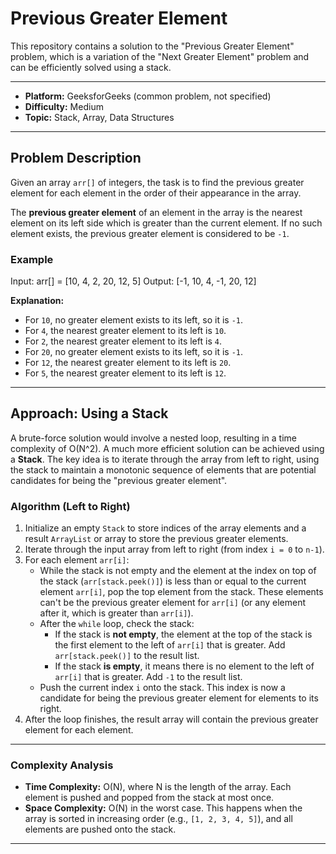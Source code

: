 # Previous Greater Element

This repository contains a solution to the "Previous Greater Element" problem, which is a variation of the "Next Greater Element" problem and can be efficiently solved using a stack.

---

- **Platform:** GeeksforGeeks (common problem, not specified)
- **Difficulty:** Medium
- **Topic:** Stack, Array, Data Structures

---

## Problem Description

Given an array `arr[]` of integers, the task is to find the previous greater element for each element in the order of their appearance in the array.

The **previous greater element** of an element in the array is the nearest element on its left side which is greater than the current element. If no such element exists, the previous greater element is considered to be `-1`.

### Example
Input: arr[] = [10, 4, 2, 20, 12, 5]
Output: [-1, 10, 4, -1, 20, 12]

**Explanation:**
- For `10`, no greater element exists to its left, so it is `-1`.
- For `4`, the nearest greater element to its left is `10`.
- For `2`, the nearest greater element to its left is `4`.
- For `20`, no greater element exists to its left, so it is `-1`.
- For `12`, the nearest greater element to its left is `20`.
- For `5`, the nearest greater element to its left is `12`.

---

## Approach: Using a Stack

A brute-force solution would involve a nested loop, resulting in a time complexity of O(N^2). A much more efficient solution can be achieved using a **Stack**. The key idea is to iterate through the array from left to right, using the stack to maintain a monotonic sequence of elements that are potential candidates for being the "previous greater element".

### Algorithm (Left to Right)

1.  Initialize an empty `Stack` to store indices of the array elements and a result `ArrayList` or array to store the previous greater elements.
2.  Iterate through the input array from left to right (from index `i = 0` to `n-1`).
3.  For each element `arr[i]`:
    -   While the stack is not empty and the element at the index on top of the stack (`arr[stack.peek()]`) is less than or equal to the current element `arr[i]`, pop the top element from the stack. These elements can't be the previous greater element for `arr[i]` (or any element after it, which is greater than `arr[i]`).
    -   After the `while` loop, check the stack:
        -   If the stack is **not empty**, the element at the top of the stack is the first element to the left of `arr[i]` that is greater. Add `arr[stack.peek()]` to the result list.
        -   If the stack **is empty**, it means there is no element to the left of `arr[i]` that is greater. Add `-1` to the result list.
    -   Push the current index `i` onto the stack. This index is now a candidate for being the previous greater element for elements to its right.
4.  After the loop finishes, the result array will contain the previous greater element for each element.

---

### Complexity Analysis

-   **Time Complexity:** O(N), where N is the length of the array. Each element is pushed and popped from the stack at most once.
-   **Space Complexity:** O(N) in the worst case. This happens when the array is sorted in increasing order (e.g., `[1, 2, 3, 4, 5]`), and all elements are pushed onto the stack.

---
